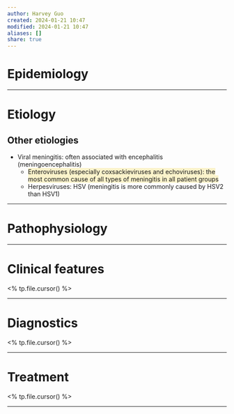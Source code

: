 ```yaml
---
author: Harvey Guo
created: 2024-01-21 10:47
modified: 2024-01-21 10:47
aliases: []
share: true
---
```


# Epidemiology


---
# Etiology
## Other etiologies
- Viral meningitis: often associated with encephalitis (meningoencephalitis)
	- <span style="background:rgba(240, 200, 0, 0.2)">Enteroviruses (especially coxsackieviruses and echoviruses): the most common cause of all types of meningitis in all patient groups</span>
	- Herpesviruses: HSV (meningitis is more commonly caused by HSV2 than HSV1)

---
# Pathophysiology


---
# Clinical features
<% tp.file.cursor() %>

---
# Diagnostics
<% tp.file.cursor() %>

---
# Treatment
<% tp.file.cursor() %>

---
